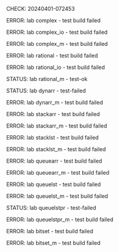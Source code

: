 CHECK: 20240401-072453
ERROR: lab complex - test build failed
ERROR: lab complex_io - test build failed
ERROR: lab complex_m - test build failed
ERROR: lab rational - test build failed
ERROR: lab rational_io - test build failed
STATUS: lab rational_m - test-ok
STATUS: lab dynarr - test-failed
ERROR: lab dynarr_m - test build failed
ERROR: lab stackarr - test build failed
ERROR: lab stackarr_m - test build failed
ERROR: lab stacklst - test build failed
ERROR: lab stacklst_m - test build failed
ERROR: lab queuearr - test build failed
ERROR: lab queuearr_m - test build failed
ERROR: lab queuelst - test build failed
ERROR: lab queuelst_m - test build failed
STATUS: lab queuelstpr - test-failed
ERROR: lab queuelstpr_m - test build failed
ERROR: lab bitset - test build failed
ERROR: lab bitset_m - test build failed
